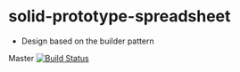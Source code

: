 solid-prototype-spreadsheet
===========================

- Design based on the builder pattern

Master
[![Build Status](https://travis-ci.org/5hawnknight/solid-prototype-spreadsheet.svg?branch=master)](https://travis-ci.org/5hawnknight/solid-prototype-spreadsheet)